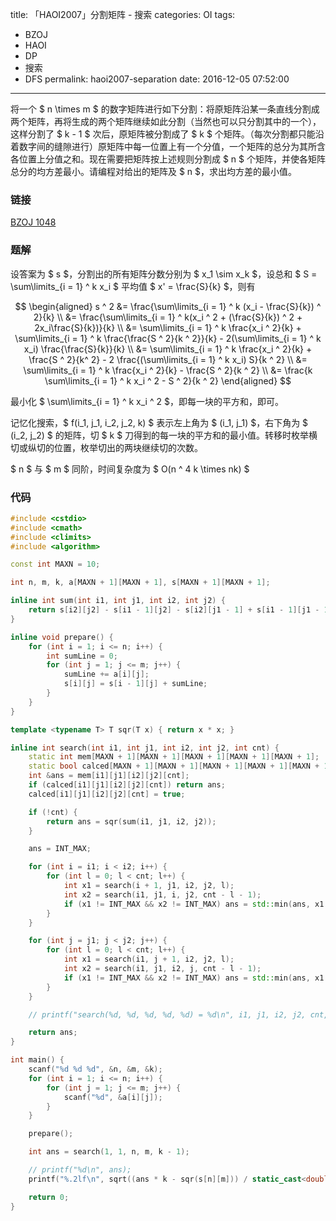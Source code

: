 title: 「HAOI2007」分割矩阵 - 搜索
categories: OI
tags: 
  - BZOJ
  - HAOI
  - DP
  - 搜索
  - DFS
permalink: haoi2007-separation
date: 2016-12-05 07:52:00
---

将一个 $ n \times m $ 的数字矩阵进行如下分割：将原矩阵沿某一条直线分割成两个矩阵，再将生成的两个矩阵继续如此分割（当然也可以只分割其中的一个），这样分割了 $ k - 1 $ 次后，原矩阵被分割成了 $ k $ 个矩阵。（每次分割都只能沿着数字间的缝隙进行）原矩阵中每一位置上有一个分值，一个矩阵的总分为其所含各位置上分值之和。现在需要把矩阵按上述规则分割成 $ n $ 个矩阵，并使各矩阵总分的均方差最小。请编程对给出的矩阵及 $ n $，求出均方差的最小值。

<!-- more -->

### 链接
[BZOJ 1048](http://www.lydsy.com/JudgeOnline/problem.php?id=1048)

### 题解
设答案为 $ s $，分割出的所有矩阵分数分别为 $ x_1 \sim x_k $，设总和 $ S = \sum\limits_{i = 1} ^ k x_i $ 平均值 $ x' = \frac{S}{k} $，则有

$$
\begin{aligned}
s ^ 2 &= \frac{\sum\limits_{i = 1} ^ k (x_i - \frac{S}{k}) ^ 2}{k} \\
&= \frac{\sum\limits_{i = 1} ^ k(x_i ^ 2 + (\frac{S}{k}) ^ 2 + 2x_i\frac{S}{k})}{k} \\
&= \sum\limits_{i = 1} ^ k \frac{x_i ^ 2}{k} + \sum\limits_{i = 1} ^ k \frac{\frac{S ^ 2}{k ^ 2}}{k} - 2(\sum\limits_{i = 1} ^ k x_i) \frac{\frac{S}{k}}{k} \\
&= \sum\limits_{i = 1} ^ k \frac{x_i ^ 2}{k} + \frac{S ^ 2}{k^ 2} - 2 \frac{(\sum\limits_{i = 1} ^ k x_i) S}{k ^ 2} \\
&= \sum\limits_{i = 1} ^ k \frac{x_i ^ 2}{k} - \frac{S ^ 2}{k ^ 2} \\
&= \frac{k \sum\limits_{i = 1} ^ k x_i ^ 2 - S ^ 2}{k ^ 2}
\end{aligned}
$$

最小化 $ \sum\limits_{i = 1} ^ k x_i ^ 2 $，即每一块的平方和，即可。

记忆化搜索，$ f(i_1, j_1, i_2, j_2, k) $ 表示左上角为 $ (i_1, j_1) $，右下角为 $ (i_2, j_2) $ 的矩阵，切 $ k $ 刀得到的每一块的平方和的最小值。转移时枚举横切或纵切的位置，枚举切出的两块继续切的次数。

$ n $ 与 $ m $ 同阶，时间复杂度为 $ O(n ^ 4 k \times nk) $

### 代码
```c++
#include <cstdio>
#include <cmath>
#include <climits>
#include <algorithm>

const int MAXN = 10;

int n, m, k, a[MAXN + 1][MAXN + 1], s[MAXN + 1][MAXN + 1];

inline int sum(int i1, int j1, int i2, int j2) {
	return s[i2][j2] - s[i1 - 1][j2] - s[i2][j1 - 1] + s[i1 - 1][j1 - 1];
}

inline void prepare() {
	for (int i = 1; i <= n; i++) {
		int sumLine = 0;
		for (int j = 1; j <= m; j++) {
			sumLine += a[i][j];
			s[i][j] = s[i - 1][j] + sumLine;
		}
	}
}

template <typename T> T sqr(T x) { return x * x; }

inline int search(int i1, int j1, int i2, int j2, int cnt) {
	static int mem[MAXN + 1][MAXN + 1][MAXN + 1][MAXN + 1][MAXN + 1];
	static bool calced[MAXN + 1][MAXN + 1][MAXN + 1][MAXN + 1][MAXN + 1];
	int &ans = mem[i1][j1][i2][j2][cnt];
	if (calced[i1][j1][i2][j2][cnt]) return ans;
	calced[i1][j1][i2][j2][cnt] = true;

	if (!cnt) {
		return ans = sqr(sum(i1, j1, i2, j2));
	}

	ans = INT_MAX;

	for (int i = i1; i < i2; i++) {
		for (int l = 0; l < cnt; l++) {
			int x1 = search(i + 1, j1, i2, j2, l);
			int x2 = search(i1, j1, i, j2, cnt - l - 1);
			if (x1 != INT_MAX && x2 != INT_MAX) ans = std::min(ans, x1 + x2);
		}
	}

	for (int j = j1; j < j2; j++) {
		for (int l = 0; l < cnt; l++) {
			int x1 = search(i1, j + 1, i2, j2, l);
			int x2 = search(i1, j1, i2, j, cnt - l - 1);
			if (x1 != INT_MAX && x2 != INT_MAX) ans = std::min(ans, x1 + x2);
		}
	}

	// printf("search(%d, %d, %d, %d, %d) = %d\n", i1, j1, i2, j2, cnt, ans);

	return ans;
}

int main() {
	scanf("%d %d %d", &n, &m, &k);
	for (int i = 1; i <= n; i++) {
		for (int j = 1; j <= m; j++) {
			scanf("%d", &a[i][j]);
		}
	}

	prepare();

	int ans = search(1, 1, n, m, k - 1);

	// printf("%d\n", ans);
	printf("%.2lf\n", sqrt((ans * k - sqr(s[n][m])) / static_cast<double>(sqr(k))));

	return 0;
}
```